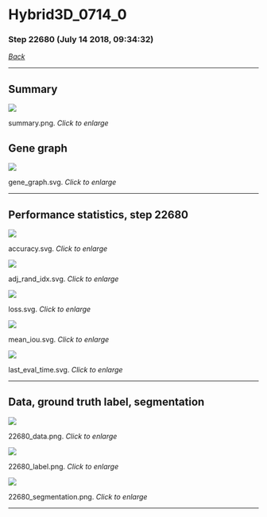# Hybrid3D_0714_0

### Step 22680 (July 14 2018, 09:34:32)

[_Back_](..)

---

## Summary

<div class="images"><a href="media/summary.png"><img  src="media/summary.png" align="center"></a><p>summary.png. <i>Click to enlarge</i></p></div>

## Gene graph

<div class="images"><a href="media/gene_graph.svg"><img  src="media/gene_graph.svg" align="center"></a><p>gene_graph.svg. <i>Click to enlarge</i></p></div>

---

## Performance statistics, step 22680

<div class="images"><a href="media/accuracy.svg"><img class="mini" src="media/accuracy.svg" align="center"></a><p>accuracy.svg. <i>Click to enlarge</i></p></div>
<div class="images"><a href="media/adj_rand_idx.svg"><img class="mini" src="media/adj_rand_idx.svg" align="center"></a><p>adj_rand_idx.svg. <i>Click to enlarge</i></p></div>
<div class="images"><a href="media/loss.svg"><img class="mini" src="media/loss.svg" align="center"></a><p>loss.svg. <i>Click to enlarge</i></p></div>
<div class="images"><a href="media/mean_iou.svg"><img class="mini" src="media/mean_iou.svg" align="center"></a><p>mean_iou.svg. <i>Click to enlarge</i></p></div>
<div class="images"><a href="media/last_eval_time.svg"><img class="mini" src="media/last_eval_time.svg" align="center"></a><p>last_eval_time.svg. <i>Click to enlarge</i></p></div>

---

## Data, ground truth label, segmentation

<div class="images"><a href="media/22680_data.png"><img class="mini" src="media/22680_data.png" align="center"></a><p>22680_data.png. <i>Click to enlarge</i></p></div>
<div class="images"><a href="media/22680_label.png"><img class="mini" src="media/22680_label.png" align="center"></a><p>22680_label.png. <i>Click to enlarge</i></p></div>
<div class="images"><a href="media/22680_segmentation.png"><img class="mini" src="media/22680_segmentation.png" align="center"></a><p>22680_segmentation.png. <i>Click to enlarge</i></p></div>

---


